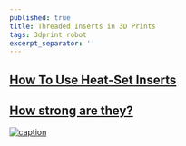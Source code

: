```yaml
---
published: true
title: Threaded Inserts in 3D Prints
tags: 3dprint robot
excerpt_separator: ''
---
```

## [How To Use Heat-Set Inserts](https://hackaday.com/2019/02/28/threading-3d-printed-parts-how-to-use-heat-set-inserts/)

## [How strong are they?](https://www.youtube.com/watch?v=iR6OBlSzp7I)

[![caption](https://img.youtube.com/vi/iR6OBlSzp7I/0.jpg)](https://www.youtube.com/watch?v=iR6OBlSzp7I)

